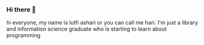 ### Hi there 👋

hi everyone,
my name is lutfi ashari or you can call me hari. I'm just a library and information science graduate who is starting to learn about programming

